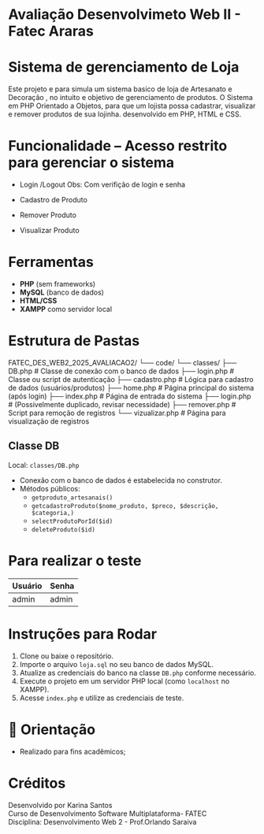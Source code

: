 # Avaliação Desenvolvimeto Web II -  Fatec Araras

# Sistema de gerenciamento de Loja
Este  projeto  e para simula um sistema basico de  loja de Artesanato e Decoração , no intuito e objetivo de gerenciamento de produtos. O Sistema em PHP Orientado a Objetos, para que um lojista possa cadastrar, visualizar e remover produtos de sua lojinha. desenvolvido em PHP, HTML e CSS.

# Funcionalidade – Acesso restrito para gerenciar o sistema
 
- Login /Logout
Obs: Com verifição de login e senha

- Cadastro de Produto

- Remover Produto

- Visualizar Produto

# Ferramentas

- **PHP** (sem frameworks)
- **MySQL** (banco de dados)
- **HTML/CSS**
- **XAMPP** como servidor local

# Estrutura de Pastas

FATEC_DES_WEB2_2025_AVALIACAO2/
└── code/
└── classes/
├── DB.php           # Classe de conexão com o banco de dados
├── login.php        # Classe ou script de autenticação
├── cadastro.php     # Lógica para cadastro de dados (usuários/produtos)
├── home.php         # Página principal do sistema (após login)
├── index.php        # Página de entrada do sistema
├── login.php        # (Possivelmente duplicado, revisar necessidade)
├── remover.php      # Script para remoção de registros
└── vizualizar.php   # Página para visualização de registros


## Classe DB

Local: `classes/DB.php`

- Conexão com o banco de dados é estabelecida no construtor.
- Métodos públicos:
  - `getproduto_artesanais()`
  - `getcadastroProduto($nome_produto, $preco, $descrição, $categoria,)`
  - `selectProdutoPorId($id)`
  - `deleteProduto($id)`


#  Para  realizar o teste 

| **Usuário** | **Senha**  |
|-------------|------------|
| admin       | admin      |


# Instruções para Rodar

1. Clone ou baixe o repositório.
2. Importe o arquivo `loja.sql` no seu banco de dados MySQL.
3. Atualize as credenciais do banco na classe `DB.php` conforme necessário.
4. Execute o projeto em um servidor PHP local (como `localhost` no XAMPP).
5. Acesse `index.php` e utilize as credenciais de teste.


# 📌 Orientação
- Realizado para fins acadêmicos;

# Créditos

Desenvolvido por  Karina Santos  
Curso de Desenvolvimento Software Multiplataforma- FATEC  
Disciplina: Desenvolvimento Web 2 - Prof.Orlando Saraiva